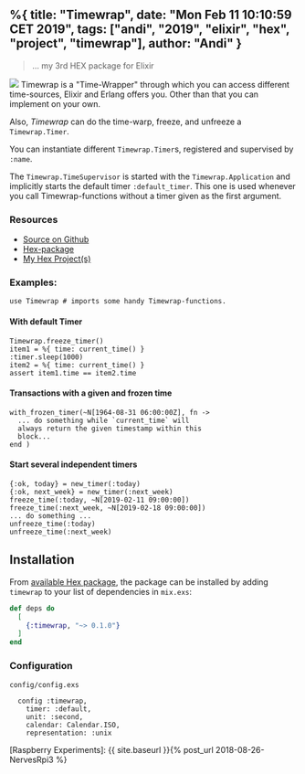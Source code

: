 %{
  title: "Timewrap",
  date: "Mon Feb 11 10:10:59 CET 2019",
  tags: ["andi", "2019", "elixir", "hex", "project", "timewrap"],
  author: "Andi"
}
---
> ... my 3rd HEX package for Elixir

<img src="/assets/posts/2019/2019-02-11-Timewrap.gif" />
Timewrap is a "Time-Wrapper" through which you can access different
time-sources, Elixir and Erlang offers you. Other than that you 
can implement on your own.

Also, _Timewrap_ can do the time-warp, freeze, and unfreeze a 
`Timewrap.Timer`.

You can instantiate different `Timewrap.Timer`s, registered and
supervised by `:name`.

The `Timewrap.TimeSupervisor` is started with the `Timewrap.Application`
and implicitly starts the default timer `:default_timer`. This
one is used whenever you call Timewrap-functions without a 
timer given as the first argument.

### Resources

  * [Source on Github][]
  * [Hex-package][]
  * [My Hex Project(s)](https://github.com/users/iboard/projects/1)

### Examples:

    use Timewrap # imports some handy Timewrap-functions.

#### With default Timer

    Timewrap.freeze_timer()
    item1 = %{ time: current_time() }
    :timer.sleep(1000)
    item2 = %{ time: current_time() }
    assert item1.time == item2.time


#### Transactions with a given and frozen time

    with_frozen_timer(~N[1964-08-31 06:00:00Z], fn ->
      ... do something while `current_time` will 
      always return the given timestamp within this
      block...
    end )

#### Start several independent timers

    {:ok, today} = new_timer(:today)
    {:ok, next_week} = new_timer(:next_week)
    freeze_time(:today, ~N[2019-02-11 09:00:00])
    freeze_time(:next_week, ~N[2019-02-18 09:00:00])
    ... do something ...
    unfreeze_time(:today)
    unfreeze_time(:next_week)


## Installation

From [available Hex package](https://hex.pm/docs/publish), the package can be installed
by adding `timewrap` to your list of dependencies in `mix.exs`:

```elixir
def deps do
  [
    {:timewrap, "~> 0.1.0"}
  ]
end
```
  
### Configuration

  `config/config.exs`

      config :timewrap,
        timer: :default,
        unit: :second,
        calendar: Calendar.ISO,
        representation: :unix


[Elixir]: https://elixir-lang.org/
[Hex-package]: https://hex.pm/packages/timewrap
[Source on Github]: https://github.com/iboard/timewrap
[Hex-package]: https://hex.pm/packages/timewrap
[Raspberry Experiments]: {{ site.baseurl }}{% post_url 2018-08-26-NervesRpi3 %}


